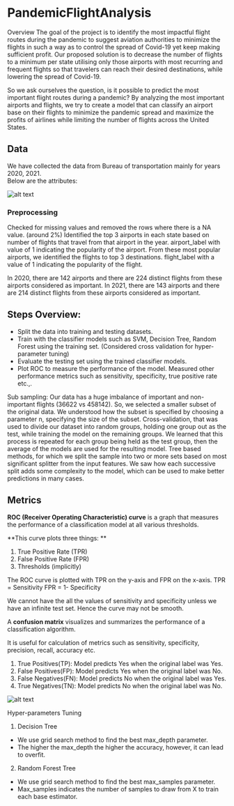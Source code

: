 # PandemicFlightAnalysis

Overview
The goal of the project is to identify the most impactful flight routes during the pandemic to suggest aviation authorities
to minimize the flights in such a way as to control the spread of Covid-19 yet keep making sufficient profit.
Our proposed solution is to decrease the number of flights to a minimum per state utilising only those airports 
with most recurring and frequent flights so that travelers can reach their desired destinations, while lowering the spread of Covid-19.  

So we ask ourselves the question, is it possible to predict the most important flight routes during a pandemic?
By analyzing the most important airports and flights, we try to create a model that can classify an airport base on their 
flights to minimize the pandemic spread and maximize the profits of airlines while limiting the number of flights across the United States.  


## Data 

We have collected the data from Bureau of transportation mainly for years 2020, 2021.  
Below are the attributes:  

![alt text](./images/attribures.png)  



### Preprocessing
Checked for missing values and removed the rows where there is a NA value. (around 2%)
Identified the top 3 airports in each state based on number of flights that travel from that airport in the year. 
airport_label with value of 1 indicating the popularity of the airport.
From these most popular airports, we identified the flights to top 3 destinations.
flight_label with a value of 1 indicating the popularity of the flight.


In 2020, there are 142 airports and there are 224 distinct flights from these airports considered as important.
In 2021, there are 143 airports and there are 214 distinct flights from these airports considered as important.


## Steps Overview:
- Split the data into training and testing datasets.
- Train with the classifier models such as SVM, Decision Tree, Random Forest using the training set. (Considered cross validation for hyper-parameter tuning)
- Evaluate the testing set using the trained classifier models.
- Plot ROC to measure the performance of the model. Measured other performance metrics such as sensitivity, specificity, true positive rate etc.,.


Sub sampling: Our data has a huge imbalance of important and non-important flights (36622 vs 458142). So, we selected a smaller subset of the original data. We understood how the subset is specified by choosing a parameter n, specifying the size of the subset.
Cross-validation, that was used to divide our dataset into random groups, holding one group out as the test, while training the model on the remaining groups. We learned that this process is repeated for each group being held as the test group, then the average of the models are used for the resulting model.
Tree based methods, for which we split the sample into two or more sets based on most significant splitter from the input features. We saw how each successive split adds some complexity to the model, which can be used to make better predictions in many cases.  

## Metrics
**ROC (Receiver Operating Characteristic) curve** is a graph that measures the performance of a classification model at all various thresholds. 

**This curve plots three things: **
1. True Positive Rate (TPR)
2. False Positive Rate (FPR)
3. Thresholds (implicitly)

The ROC curve is plotted with TPR on the 
y-axis and FPR on the x-axis.
TPR = Sensitivity 
FPR = 1- Specificity

We cannot have the all the values of sensitivity and specificity unless we have an infinite test set. Hence the curve may not be smooth.


A **confusion matrix** visualizes and summarizes the performance of a classification algorithm.

It is useful for calculation of metrics such as sensitivity, specificity, precision, recall, accuracy etc.

1) True Positives(TP): Model predicts Yes when the original label was Yes.
2) False Positives(FP): Model predicts Yes when the original label was No.
3) False Negatives(FN): Model predicts No when the original label was Yes.
4) True Negatives(TN): Model predicts No when the original label was No.

![alt text](./images/cf_matrix)

Hyper-parameters Tuning
1. Decision Tree
- We use grid search method to find the best max_depth parameter.
- The higher the max_depth the higher the accuracy, however, it can lead to overfit.

2. Random Forest Tree
- We use grid search method to find the best max_samples parameter.
- Max_samples indicates the number of samples to draw from X to train each base estimator.


